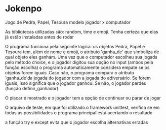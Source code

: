 # Jokenpo
Jogo de Pedra, Papel, Tesoura modelo jogador x computador

As bibliotecas utilizadas são: random, time e emoji. Tenha certeza que elas já estão instaladas antes de rodar

O programa funciona pela seguinte lógica: 
os objetos Pedra, Papel e Tesoura tem, além de nome e emoji, o atributo 'ganha_de' que simboliza de qual objeto eles ganham. 
Uma vez que o computador escolheu sua jogada pelo método choice, e o jogador digitou sua opção no input (ambos pela função escolha) o programa automaticamente considera empate se os objetos forem iguais
.Caso não, o programa compara o atributo 'ganha_de'da jogada do jogador com a jogada do adiversário. Se forem iguais, isso significa que o jogador ganhou. Se não, o jogador perdeu (função definir_ganhador)

O placar é mostrado e o jogador tem a opção de continuar ou parar de jogar

O arquivo de teste, em que foi utilizado o framework unittest, verifica se em todas as possibilidades o programa principal está acertando o resultado

a função try e except evita que o jogador escolha alternativas erradas



